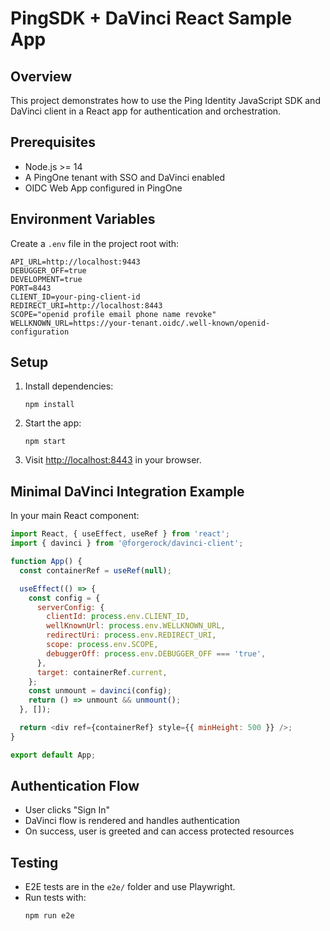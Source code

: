 # PingSDK + DaVinci React Sample App

## Overview

This project demonstrates how to use the Ping Identity JavaScript SDK and DaVinci client in a React app for authentication and orchestration.

## Prerequisites

- Node.js >= 14
- A PingOne tenant with SSO and DaVinci enabled
- OIDC Web App configured in PingOne

## Environment Variables

Create a `.env` file in the project root with:

```
API_URL=http://localhost:9443
DEBUGGER_OFF=true
DEVELOPMENT=true
PORT=8443
CLIENT_ID=your-ping-client-id
REDIRECT_URI=http://localhost:8443
SCOPE="openid profile email phone name revoke"
WELLKNOWN_URL=https://your-tenant.oidc/.well-known/openid-configuration
```

## Setup

1. Install dependencies:
   ```
   npm install
   ```

2. Start the app:
   ```
   npm start
   ```

3. Visit [http://localhost:8443](http://localhost:8443) in your browser.

## Minimal DaVinci Integration Example

In your main React component:

```javascript
import React, { useEffect, useRef } from 'react';
import { davinci } from '@forgerock/davinci-client';

function App() {
  const containerRef = useRef(null);

  useEffect(() => {
    const config = {
      serverConfig: {
        clientId: process.env.CLIENT_ID,
        wellKnownUrl: process.env.WELLKNOWN_URL,
        redirectUri: process.env.REDIRECT_URI,
        scope: process.env.SCOPE,
        debuggerOff: process.env.DEBUGGER_OFF === 'true',
      },
      target: containerRef.current,
    };
    const unmount = davinci(config);
    return () => unmount && unmount();
  }, []);

  return <div ref={containerRef} style={{ minHeight: 500 }} />;
}

export default App;
```

## Authentication Flow

- User clicks "Sign In"
- DaVinci flow is rendered and handles authentication
- On success, user is greeted and can access protected resources

## Testing

- E2E tests are in the `e2e/` folder and use Playwright.
- Run tests with:
  ```
  npm run e2e
  ```
